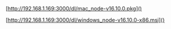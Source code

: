[http://192.168.1.169:3000/dl/mac_node-v16.10.0.pkg]()

[http://192.168.1.169:3000/dl/windows_node-v16.10.0-x86.msi]()
